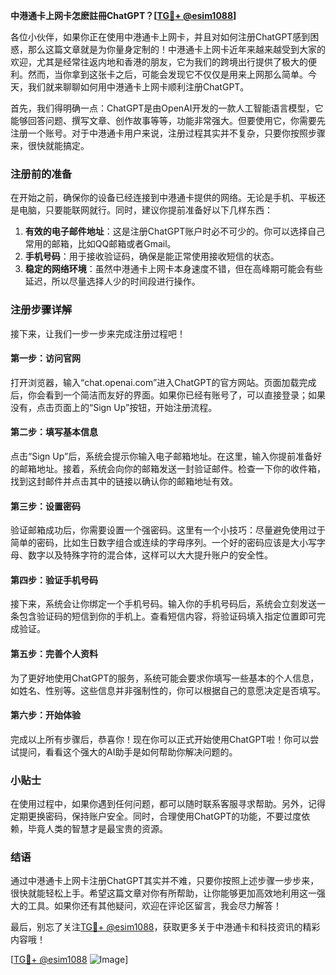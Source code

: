 **中港通卡上网卡怎麽註冊ChatGPT？[[TG💪+ @esim1088](https://t.me/s/esim1088)]**

各位小伙伴，如果你正在使用中港通卡上网卡，并且对如何注册ChatGPT感到困惑，那么这篇文章就是为你量身定制的！中港通卡上网卡近年来越来越受到大家的欢迎，尤其是经常往返内地和香港的朋友，它为我们的跨境出行提供了极大的便利。然而，当你拿到这张卡之后，可能会发现它不仅仅是用来上网那么简单。今天，我们就来聊聊如何用中港通卡上网卡顺利注册ChatGPT。

首先，我们得明确一点：ChatGPT是由OpenAI开发的一款人工智能语言模型，它能够回答问题、撰写文章、创作故事等等，功能非常强大。但要使用它，你需要先注册一个账号。对于中港通卡用户来说，注册过程其实并不复杂，只要你按照步骤来，很快就能搞定。

### 注册前的准备

在开始之前，确保你的设备已经连接到中港通卡提供的网络。无论是手机、平板还是电脑，只要能联网就行。同时，建议你提前准备好以下几样东西：

1. **有效的电子邮件地址**：这是注册ChatGPT账户时必不可少的。你可以选择自己常用的邮箱，比如QQ邮箱或者Gmail。
2. **手机号码**：用于接收验证码，确保是能正常使用接收短信的状态。
3. **稳定的网络环境**：虽然中港通卡上网卡本身速度不错，但在高峰期可能会有些延迟，所以尽量选择人少的时间段进行操作。

### 注册步骤详解

接下来，让我们一步一步来完成注册过程吧！

#### 第一步：访问官网

打开浏览器，输入“chat.openai.com”进入ChatGPT的官方网站。页面加载完成后，你会看到一个简洁而友好的界面。如果你已经有账号了，可以直接登录；如果没有，点击页面上的“Sign Up”按钮，开始注册流程。

#### 第二步：填写基本信息

点击“Sign Up”后，系统会提示你输入电子邮箱地址。在这里，输入你提前准备好的邮箱地址。接着，系统会向你的邮箱发送一封验证邮件。检查一下你的收件箱，找到这封邮件并点击其中的链接以确认你的邮箱地址有效。

#### 第三步：设置密码

验证邮箱成功后，你需要设置一个强密码。这里有一个小技巧：尽量避免使用过于简单的密码，比如生日数字组合或连续的字母序列。一个好的密码应该是大小写字母、数字以及特殊字符的混合体，这样可以大大提升账户的安全性。

#### 第四步：验证手机号码

接下来，系统会让你绑定一个手机号码。输入你的手机号码后，系统会立刻发送一条包含验证码的短信到你的手机上。查看短信内容，将验证码填入指定位置即可完成验证。

#### 第五步：完善个人资料

为了更好地使用ChatGPT的服务，系统可能会要求你填写一些基本的个人信息，如姓名、性别等。这些信息并非强制性的，你可以根据自己的意愿决定是否填写。

#### 第六步：开始体验

完成以上所有步骤后，恭喜你！现在你可以正式开始使用ChatGPT啦！你可以尝试提问，看看这个强大的AI助手是如何帮助你解决问题的。

### 小贴士

在使用过程中，如果你遇到任何问题，都可以随时联系客服寻求帮助。另外，记得定期更换密码，保持账户安全。同时，合理使用ChatGPT的功能，不要过度依赖，毕竟人类的智慧才是最宝贵的资源。

### 结语

通过中港通卡上网卡注册ChatGPT其实并不难，只要你按照上述步骤一步步来，很快就能轻松上手。希望这篇文章对你有所帮助，让你能够更加高效地利用这一强大的工具。如果你还有其他疑问，欢迎在评论区留言，我会尽力解答！

最后，别忘了关注[TG💪+ @esim1088](https://t.me/s/esim1088)，获取更多关于中港通卡和科技资讯的精彩内容哦！

[[TG💪+ @esim1088](https://t.me/s/esim1088) ![Image](https://i.postimg.cc/4NQfJmqS/Snipaste-2025-05-13-00-14-12.png)]